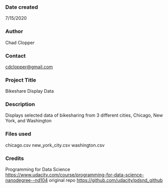 ### Date created
7/15/2020

### Author
Chad Clopper

### Contact
cdclopper@gmail.com

### Project Title
Bikeshare Display Data

### Description
Displays selected data of bikesharing from 3 different cities, Chicago, New York, and Washington

### Files used
chicago.csv
new_york_city.csv
washington.csv

### Credits
Programming for Data Science https://www.udacity.com/course/programming-for-data-science-nanodegree--nd104
original repo https://github.com/udacity/pdsnd_github


